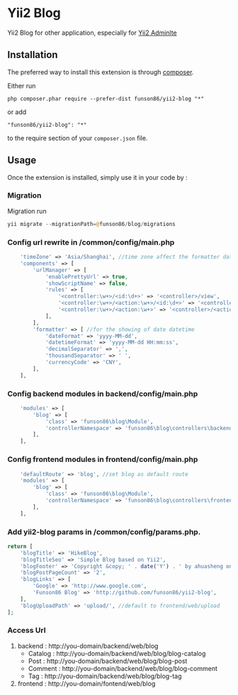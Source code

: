 Yii2 Blog
=========
Yii2 Blog for other application, especially for [Yii2 Adminlte](https://github.com/funson86/yii2-adminlte)

Installation
------------

The preferred way to install this extension is through [composer](http://getcomposer.org/download/).

Either run

```
php composer.phar require --prefer-dist funson86/yii2-blog "*"
```

or add

```
"funson86/yii2-blog": "*"
```

to the require section of your `composer.json` file.


Usage
-----

Once the extension is installed, simply use it in your code by  :

### Migration

Migration run

```php
yii migrate --migrationPath=@funson86/blog/migrations
```

### Config url rewrite in /common/config/main.php
```php
    'timeZone' => 'Asia/Shanghai', //time zone affect the formatter datetime format
    'components' => [
        'urlManager' => [
            'enablePrettyUrl' => true,
            'showScriptName' => false,
            'rules' => [
                '<controller:\w+>/<id:\d+>' => '<controller>/view',
                '<controller:\w+>/<action:\w+>/<id:\d+>' => '<controller>/<action>',
                '<controller:\w+>/<action:\w+>' => '<controller>/<action>',
            ],
        ],
        'formatter' => [ //for the showing of date datetime
            'dateFormat' => 'yyyy-MM-dd',
            'datetimeFormat' => 'yyyy-MM-dd HH:mm:ss',
            'decimalSeparator' => ',',
            'thousandSeparator' => ' ',
            'currencyCode' => 'CNY',
        ],
    ],
```

### Config backend modules in backend/config/main.php

```php
    'modules' => [
        'blog' => [
            'class' => 'funson86\blog\Module',
            'controllerNamespace' => 'funson86\blog\controllers\backend'
        ],
    ],
```

### Config frontend modules in frontend/config/main.php

```php
    'defaultRoute' => 'blog', //set blog as default route
    'modules' => [
        'blog' => [
            'class' => 'funson86\blog\Module',
            'controllerNamespace' => 'funson86\blog\controllers\frontend'
        ],
    ],
```

### Add yii2-blog params in /common/config/params.php.
```php
return [
    'blogTitle' => 'HikeBlog',
    'blogTitleSeo' => 'Simple Blog based on Yii2',
    'blogFooter' => 'Copyright &copy; ' . date('Y') . ' by ahuasheng on Yii2. All Rights Reserved.',
    'blogPostPageCount' => '2',
    'blogLinks' => [
        'Google' => 'http://www.google.com',
        'Funson86 Blog' => 'http://github.com/funson86/yii2-blog',
    ],
    'blogUploadPath' => 'upload/', //default to frontend/web/upload
];
```

### Access Url
1. backend : http://you-domain/backend/web/blog
   - Catalog : http://you-domain/backend/web/blog/blog-catalog
   - Post : http://you-domain/backend/web/blog/blog-post
   - Comment : http://you-domain/backend/web/blog/blog-comment
   - Tag : http://you-domain/backend/web/blog/blog-tag
2. frontend : http://you-domain/fontend/web/blog